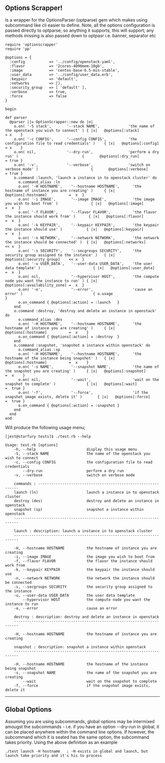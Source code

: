 Options Scrapper!
----------------

Is a wrapper for the OptionsParser (optparse) gem which makes using subcommand like cli easier to define. Note, all the options configuration is passed directly to optparse; so anything it supports, this will support; any methods missing is also passed down to optpasr i.e. banner, separator etc

    require 'optionscrapper'
    require 'pp'

    @options = {
      :config           => '../config/openstack.yaml',
      :flavor           => '2cores-4096mem-10gb',
      :image            => 'centos-base-6.5-min-stable',
      :user_data        => '../config/user_data.erb',
      :keypair          => 'default',
      :networks         => [],
      :security_group   => [ 'default' ],
      :verbose          => true,
      :force            => false
    }

    begin

    def parser
      @parser ||= OptionScrapper::new do |o|
        o.on( '-S stack',       '--stack NAME',             'the name of the openstack you wish to connect' ) { |x|   @options[:stack]             = x    }
        o.on( '-c CONFIG',      '--config CONFIG',          'the configuration file to read credentials' )    { |x|   @options[:config]            = x    }
        o.on( nil,              '--dry-run',                'perform a dry run' )                             {       @options[:dry_run]           = true }
        o.on( '-v',             '--verbose',                'switch on verbose mode' )                        {       @options[:verbose]           = true }
        o.command :launch, 'launch a instance in to openstack cluster' do
          o.command_alias :ln
          o.on( '-H HOSTNAME',    '--hostname HOSTNAME',      'the hostname of instance you are creating' )     { |x|   @options[:hostname]          =  x  }
          o.on( '-i IMAGE',       '--image IMAGE',            'the image you wish to boot from' )               { |x|   @options[:image]             =  x  }
          o.on( '-f FLAVOR',      '--flavor FLAVOR',          'the flavor the instance should work from' )      { |x|   @options[:flavor]            =  x  }
          o.on( '-k KEYPAIR',     '--keypair KEYPAIR',        'the keypair the instance should use' )           { |x|   @options[:keypair]           =  x  }
          o.on( '-n NETWORK',     '--network NETWORK',        'the network the instance should be connected' )  { |x|   @options[:networks]          << x  }
          o.on( '-s SECURITY',    '--secgroups SECURITY',     'the security group assigned to the instance' )   { |x|   @options[:security_group]    << x  }
          o.on( '-u USER_DATA',   '--user-data USER_DATA',    'the user data template' )                        { |x|   @options[:user_data]         =  x  }
          o.on( nil,              '--hypervisor HOST',        'the compute node you want the instance to run' ) { |x|   @options[:availability_zone] =  x  }
          o.on( '-e',             '--error',                  'cause an error' )                                { o.usage                                  }
          o.on_command { @options[:action] = :launch   }
        end
        o.command :destroy, 'destroy and delete an instance in openstack' do
          o.command_alias :des
          o.on( '-H HOSTNAME',    '--hostname HOSTNAME',      'the hostname of instance you are creating' )     { |x|   @options[:hostname]          =  x    }
          o.on_command { @options[:action] = :destroy  }
        end
        o.command :snapshot, 'snapshot a instance within openstack' do
          o.command_alias :sp
          o.on( '-H HOSTNAME',    '--hostname HOSTNAME',      'the hostname of the instance being snapshot' )   { |x|   @options[:hostname]          =  x    }
          o.on( '-s NAME',        '--snapshot NAME',          'the name of the snapshot you are creating' )     { |x|   @options[:snapshot]          =  x    }
          o.on( nil,              '--wait',                   'wait on the snapshot to complete' )              { |x|   @options[:wait]              =  true }
          o.on( '-f',             '--force',                  'if the snapshot image exists, delete it' )       { |x|   @options[:force]             =  true }
          o.on_command { @options[:action] = :snapshot }
        end
      end
    end

Will produce the following usage menu;

    [jest@starfury tests]$ ./test.rb --help

    Usage: test.rb [options]
        -h, --help                       display this usage menu
        -S, --stack NAME                 the name of the openstack you wish to connect
        -c, --config CONFIG              the configuration file to read credentials
            --dry-run                    perform a dry run
        -v, --verbose                    switch on verbose mode

        commands : -------------------------------------------------------------
        launch (ln)                      launch a instance in to openstack cluster
        destroy (des)                    destroy and delete an instance in openstack
        snapshot (sp)                    snapshot a instance within openstack
        ------------------------------------------------------------------------

        launch : description: launch a instance in to openstack cluster
        ------------------------------------------------------------------------

        -H, --hostname HOSTNAME          the hostname of instance you are creating
        -i, --image IMAGE                the image you wish to boot from
        -f, --flavor FLAVOR              the flavor the instance should work from
        -k, --keypair KEYPAIR            the keypair the instance should use
        -n, --network NETWORK            the network the instance should be connected
        -s, --secgroups SECURITY         the security group assigned to the instance
        -u, --user-data USER_DATA        the user data template
            --hypervisor HOST            the compute node you want the instance to run
        -e, --error                      cause an error

        destroy : description: destroy and delete an instance in openstack
        ------------------------------------------------------------------------

        -H, --hostname HOSTNAME          the hostname of instance you are creating

        snapshot : description: snapshot a instance within openstack
        ------------------------------------------------------------------------

        -H, --hostname HOSTNAME          the hostname of the instance being snapshot
        -s, --snapshot NAME              the name of the snapshot you are creating
            --wait                       wait on the snapshot to complete
        -f, --force                      if the snapshot image exists, delete it


----------

Global Options
--------------
Assuming you are using subcommands, global options may be intermixed amougst the subcommands - i.e. if you have an option --dry-run in global, it can be placed anywhere within the command line options. If however, the subcommand which it is seated has the same option, the subcommand takes priority. Using the above definition as an example

    ./test launch -H hostname   ; -H exists in global and launch, but launch take priority and it's his to process

